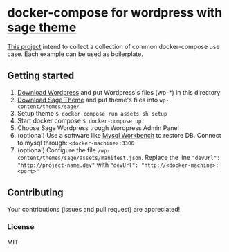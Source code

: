 # docker-compose for wordpress with [sage theme](https://roots.io/sage/)
[This project](https://github.com/chrvadala/docker-compose-examples)
intend to collect a collection of common docker-compose use case.
Each example can be used as boilerplate.

## Getting started

1. [Download Wordpress](https://wordpress.org/latest.zip) and put Wordpress's files (wp-*) in this directory
2. [Download Sage Theme](https://github.com/roots/sage/releases/latest) and put theme's files into `wp-content/themes/sage/`
3. Setup theme ` $ docker-compose run assets sh setup ` 
4. Start docker compose ` $ docker-compose up `
5. Choose Sage Wordpress trough Wordpress Admin Panel
6. (optional) Use a software like [Mysql Workbench](http://dev.mysql.com/downloads/workbench/)
    to restore DB. Connect to mysql through: `<docker-machine>:3306`
7. (optional) Configure the file `/wp-content/themes/sage/assets/manifest.json`. Replace the line `"devUrl": "http://project-name.dev"` with `"devUrl": "http://<docker-machine>:<port>"`

## Contributing
Your contributions (issues and pull request) are appreciated!

### License
MIT
